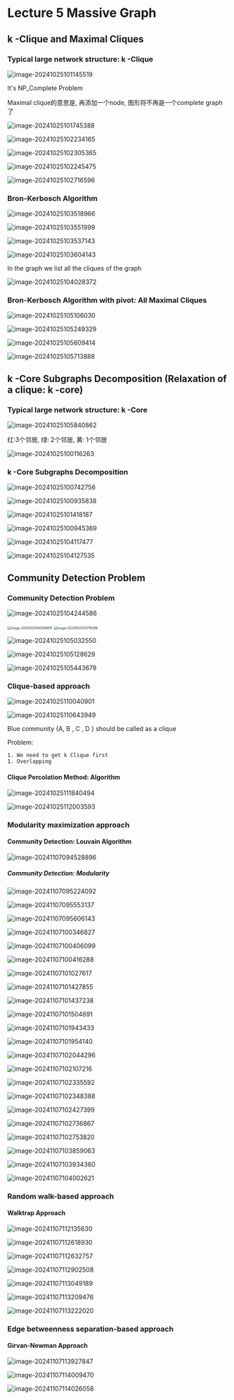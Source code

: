 # Lecture 5 Massive Graph

## k -Clique and Maximal Cliques

### Typical large network structure: k -Clique

![image-20241025101145519](/home/yutao/.config/Typora/typora-user-images/image-20241025101145519.png)

It's NP_Complete Problem

Maximal clique的意思是, 再添加一个node, 图形将不再是一个complete graph了

![image-20241025101745388](/home/yutao/.config/Typora/typora-user-images/image-20241025101745388.png)

![image-20241025102234165](/home/yutao/.config/Typora/typora-user-images/image-20241025102234165.png)

![image-20241025102305365](/home/yutao/.config/Typora/typora-user-images/image-20241025102305365.png)

![image-20241025102245475](/home/yutao/.config/Typora/typora-user-images/image-20241025102245475.png)

![image-20241025102716596](/home/yutao/.config/Typora/typora-user-images/image-20241025102716596.png)

### Bron-Kerbosch Algorithm

![image-20241025103518966](/home/yutao/.config/Typora/typora-user-images/image-20241025103518966.png)

![image-20241025103551999](/home/yutao/.config/Typora/typora-user-images/image-20241025103551999.png)

![image-20241025103537143](/home/yutao/.config/Typora/typora-user-images/image-20241025103537143.png)

![image-20241025103604143](/home/yutao/.config/Typora/typora-user-images/image-20241025103604143.png)

In the graph we list all the cliques of the graph

![image-20241025104028372](/home/yutao/.config/Typora/typora-user-images/image-20241025104028372.png)

### Bron-Kerbosch Algorithm with pivot: All Maximal Cliques
![image-20241025105106030](/home/yutao/.config/Typora/typora-user-images/image-20241025105106030.png)

![image-20241025105249329](/home/yutao/.config/Typora/typora-user-images/image-20241025105249329.png)

![image-20241025105609414](/home/yutao/.config/Typora/typora-user-images/image-20241025105609414.png)

![image-20241025105713888](/home/yutao/.config/Typora/typora-user-images/image-20241025105713888.png)





## k -Core Subgraphs Decomposition (Relaxation of a clique: k -core)

### Typical large network structure: k -Core

![image-20241025105840862](/home/yutao/.config/Typora/typora-user-images/image-20241025105840862.png)

红:3个邻居, 绿: 2个邻居, 黄: 1个邻居

![image-20241025100116263](/home/yutao/.config/Typora/typora-user-images/image-20241025100116263.png)



### k -Core Subgraphs Decomposition

![image-20241025100742756](/home/yutao/.config/Typora/typora-user-images/image-20241025100742756.png)

![image-20241025100935838](/home/yutao/.config/Typora/typora-user-images/image-20241025100935838.png)

![image-20241025101418187](/home/yutao/.config/Typora/typora-user-images/image-20241025101418187.png)

![image-20241025100945369](/home/yutao/.config/Typora/typora-user-images/image-20241025100945369.png)

![image-20241025104117477](/home/yutao/.config/Typora/typora-user-images/image-20241025104117477.png)

![image-20241025104127535](/home/yutao/.config/Typora/typora-user-images/image-20241025104127535.png)







## Community Detection Problem

### Community Detection Problem

![image-20241025104244586](/home/yutao/.config/Typora/typora-user-images/image-20241025104244586.png)

<img src="/home/yutao/.config/Typora/typora-user-images/image-20241025104309959.png" alt="image-20241025104309959" style="zoom:50%;" />

<img src="/home/yutao/.config/Typora/typora-user-images/image-20241025104719388.png" alt="image-20241025104719388" style="zoom:50%;" />

![image-20241025105032550](/home/yutao/.config/Typora/typora-user-images/image-20241025105032550.png)

![image-20241025105128629](/home/yutao/.config/Typora/typora-user-images/image-20241025105128629.png)

![image-20241025105443679](/home/yutao/.config/Typora/typora-user-images/image-20241025105443679.png)

### Clique-based approach

![image-20241025110040901](/home/yutao/.config/Typora/typora-user-images/image-20241025110040901.png)

![image-20241025110643949](/home/yutao/.config/Typora/typora-user-images/image-20241025110643949.png)

Blue community {A, B , C , D } should be called as a clique

Problem:

	1. We need to get k Clique first
	1. Overlapping

#### Clique Percolation Method: Algorithm

![image-20241025111840494](/home/yutao/.config/Typora/typora-user-images/image-20241025111840494.png)

![image-20241025112003593](/home/yutao/.config/Typora/typora-user-images/image-20241025112003593.png)

### Modularity maximization approach

#### Community Detection: Louvain Algorithm

![image-20241107094528896](/home/yutao/.config/Typora/typora-user-images/image-20241107094528896.png)

##### Community Detection: Modularity

![image-20241107095224092](/home/yutao/.config/Typora/typora-user-images/image-20241107095224092.png)

![image-20241107095553137](/home/yutao/.config/Typora/typora-user-images/image-20241107095553137.png)

![image-20241107095606143](/home/yutao/.config/Typora/typora-user-images/image-20241107095606143.png)

![image-20241107100346827](/home/yutao/.config/Typora/typora-user-images/image-20241107100346827.png)

![image-20241107100406099](/home/yutao/.config/Typora/typora-user-images/image-20241107100406099.png)

![image-20241107100416288](/home/yutao/.config/Typora/typora-user-images/image-20241107100416288.png)

![image-20241107101027617](/home/yutao/.config/Typora/typora-user-images/image-20241107101027617.png)

![image-20241107101427855](/home/yutao/.config/Typora/typora-user-images/image-20241107101427855.png)

![image-20241107101437238](/home/yutao/.config/Typora/typora-user-images/image-20241107101437238.png)

![image-20241107101504691](/home/yutao/.config/Typora/typora-user-images/image-20241107101504691.png)

![image-20241107101943433](/home/yutao/.config/Typora/typora-user-images/image-20241107101943433.png)

![image-20241107101954140](/home/yutao/.config/Typora/typora-user-images/image-20241107101954140.png)

![image-20241107102044296](/home/yutao/.config/Typora/typora-user-images/image-20241107102044296.png)

![image-20241107102107216](/home/yutao/.config/Typora/typora-user-images/image-20241107102107216.png)

![image-20241107102335592](/home/yutao/.config/Typora/typora-user-images/image-20241107102335592.png)

![image-20241107102348388](/home/yutao/.config/Typora/typora-user-images/image-20241107102348388.png)

![image-20241107102427399](/home/yutao/.config/Typora/typora-user-images/image-20241107102427399.png)

![image-20241107102736867](/home/yutao/.config/Typora/typora-user-images/image-20241107102736867.png)

![image-20241107102753820](/home/yutao/.config/Typora/typora-user-images/image-20241107102753820.png)

![image-20241107103859063](/home/yutao/.config/Typora/typora-user-images/image-20241107103859063.png)

![image-20241107103934360](/home/yutao/.config/Typora/typora-user-images/image-20241107103934360.png)

![image-20241107104002621](/home/yutao/.config/Typora/typora-user-images/image-20241107104002621.png)











### Random walk-based approach

#### Walktrap Approach

![image-20241107112135630](/home/yutao/.config/Typora/typora-user-images/image-20241107112135630.png)

![image-20241107112618930](/home/yutao/.config/Typora/typora-user-images/image-20241107112618930.png)

![image-20241107112632757](/home/yutao/.config/Typora/typora-user-images/image-20241107112632757.png)

![image-20241107112902508](/home/yutao/.config/Typora/typora-user-images/image-20241107112902508.png)

![image-20241107113049189](/home/yutao/.config/Typora/typora-user-images/image-20241107113049189.png)

![image-20241107113209476](/home/yutao/.config/Typora/typora-user-images/image-20241107113209476.png)

![image-20241107113222020](/home/yutao/.config/Typora/typora-user-images/image-20241107113222020.png)







### Edge betweenness separation-based approach

#### Girvan-Newman Approach

![image-20241107113927847](/home/yutao/.config/Typora/typora-user-images/image-20241107113927847.png)

![image-20241107114009470](/home/yutao/.config/Typora/typora-user-images/image-20241107114009470.png)

![image-20241107114026058](/home/yutao/.config/Typora/typora-user-images/image-20241107114026058.png)

